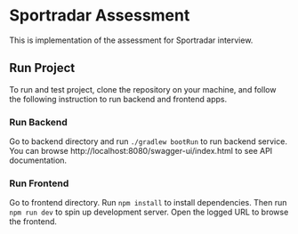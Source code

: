 # Sportradar Assessment

This is implementation of the assessment for Sportradar interview.

## Run Project

To run and test project, clone the repository on your machine, and follow the following instruction to run backend and frontend apps.

### Run Backend

Go to backend directory and run `./gradlew bootRun` to run backend service. You can browse http://localhost:8080/swagger-ui/index.html to see API documentation.

### Run Frontend

Go to frontend directory. Run `npm install` to install dependencies. Then run `npm run dev` to spin up development server. Open the logged URL to browse the frontend.
